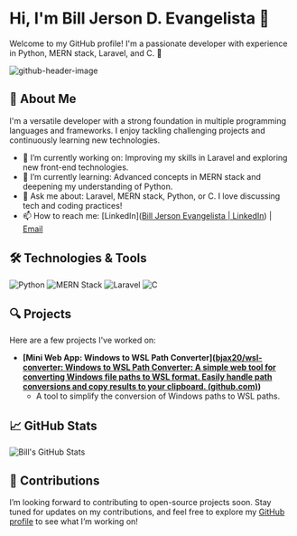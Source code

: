 # Hi, I'm Bill Jerson D. Evangelista 👋

Welcome to my GitHub profile! I'm a passionate developer with experience in Python, MERN stack, Laravel, and C. 🚀

![github-header-image](https://github.com/user-attachments/assets/826579aa-dc6b-4b7f-a78b-3b9da0c76b4f)


## 🌟 About Me

I'm a versatile developer with a strong foundation in multiple programming languages and frameworks. I enjoy tackling challenging projects and continuously learning new technologies.

- 🔭 I’m currently working on: Improving my skills in Laravel and exploring new front-end technologies.
- 🌱 I’m currently learning: Advanced concepts in MERN stack and deepening my understanding of Python.
- 💬 Ask me about: Laravel, MERN stack, Python, or C. I love discussing tech and coding practices!
- 📫 How to reach me: [LinkedIn]([Bill Jerson Evangelista | LinkedIn](https://www.linkedin.com/in/bill-jerson-evangelista-57602b133/)) | [Email](bdevangelista@up.edu.ph)

## 🛠️ Technologies & Tools

![Python](https://img.shields.io/badge/-Python-3776AB?logo=python&logoColor=ffffff)
![MERN Stack](https://img.shields.io/badge/-MERN%20Stack-4CAF50?logo=mern&logoColor=ffffff)
![Laravel](https://img.shields.io/badge/-Laravel-E74430?logo=laravel&logoColor=ffffff)
![C](https://img.shields.io/badge/-C-00599C?logo=c&logoColor=ffffff)

## 🔍 Projects

Here are a few projects I've worked on:

- **[Mini Web App: Windows to WSL Path Converter]([bjax20/wsl-converter: Windows to WSL Path Converter: A simple web tool for converting Windows file paths to WSL format. Easily handle path conversions and copy results to your clipboard. (github.com)](https://github.com/bjax20/wsl-converter))**
  - A tool to simplify the conversion of Windows paths to WSL paths.

## 📈 GitHub Stats

![Bill's GitHub Stats](https://github-readme-stats.vercel.app/api?username=bjax20&show_icons=true&hide_title=true&hide=prs&count_private=true&theme=radical)

## 🚀 Contributions

I’m looking forward to contributing to open-source projects soon. Stay tuned for updates on my contributions, and feel free to explore my [GitHub profile](https://github.com/bjax20) to see what I’m working on!



